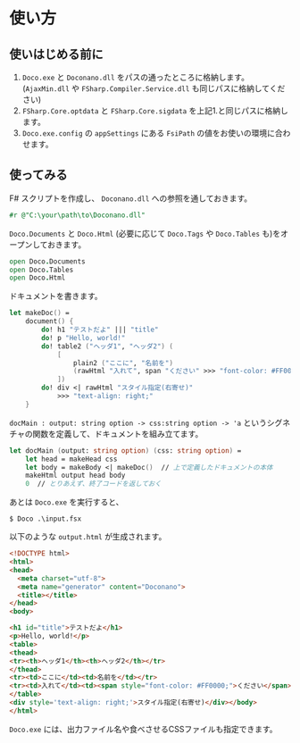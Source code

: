 # 使い方

## 使いはじめる前に

1. `Doco.exe` と `Doconano.dll` をパスの通ったところに格納します。(`AjaxMin.dll` や `FSharp.Compiler.Service.dll` も同じパスに格納してください)
2. `FSharp.Core.optdata` と `FSharp.Core.sigdata` を上記1.と同じパスに格納します。
3. `Doco.exe.config` の `appSettings` にある `FsiPath` の値をお使いの環境に合わせます。

## 使ってみる

F# スクリプトを作成し、 `Doconano.dll` への参照を通しておきます。

```fsharp
#r @"C:\your\path\to\Doconano.dll"
```

`Doco.Documents` と `Doco.Html` (必要に応じて `Doco.Tags` や `Doco.Tables` も)をオープンしておきます。

```fsharp
open Doco.Documents
open Doco.Tables
open Doco.Html
```

ドキュメントを書きます。

```fsharp
let makeDoc() =
    document() {
        do! h1 "テストだよ" ||| "title"
        do! p "Hello, world!"
        do! table2 ("ヘッダ1", "ヘッダ2") (
            [
                plain2 ("ここに", "名前を")
                (rawHtml "入れて", span "ください" >>> "font-color: #FF0000;")
            ])
        do! div <| rawHtml "スタイル指定(右寄せ)"
            >>> "text-align: right;"
    }
```

`docMain : output: string option -> css:string option -> 'a` というシグネチャの関数を定義して、ドキュメントを組み立てます。

```fsharp
let docMain (output: string option) (css: string option) =
    let head = makeHead css
    let body = makeBody <| makeDoc()  // 上で定義したドキュメントの本体
    makeHtml output head body
    0  // とりあえず、終了コードを返しておく
```

あとは `Doco.exe` を実行すると、

```text
$ Doco .\input.fsx
```

以下のような `output.html` が生成されます。

```html
<!DOCTYPE html>
<html>
<head>
  <meta charset="utf-8">
  <meta name="generator" content="Doconano">
  <title></title>
</head>
<body>

<h1 id="title">テストだよ</h1>
<p>Hello, world!</p>
<table>
<thead>
<tr><th>ヘッダ1</th><th>ヘッダ2</th></tr>
</thead>
<tr><td>ここに</td><td>名前を</td></tr>
<tr><td>入れて</td><td><span style="font-color: #FF0000;">ください</span></td></tr>
</table>
<div style='text-align: right;'>スタイル指定(右寄せ)</div></body>
</html>
```

`Doco.exe` には、出力ファイル名や食べさせるCSSファイルも指定できます。
